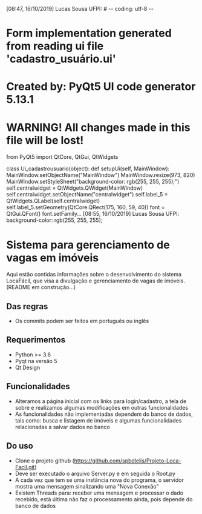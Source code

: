[08:47, 16/10/2019] Lucas Sousa UFPI: # -- coding: utf-8 --

# Form implementation generated from reading ui file 'cadastro_usuário.ui'
#
# Created by: PyQt5 UI code generator 5.13.1
#
# WARNING! All changes made in this file will be lost!


from PyQt5 import QtCore, QtGui, QtWidgets


class Ui_cadastrousuario(object):
    def setupUi(self, MainWindow):
        MainWindow.setObjectName("MainWindow")
        MainWindow.resize(973, 820)
        MainWindow.setStyleSheet("background-color: rgb(255, 255, 255);")
        self.centralwidget = QtWidgets.QWidget(MainWindow)
        self.centralwidget.setObjectName("centralwidget")
        self.label_5 = QtWidgets.QLabel(self.centralwidget)
        self.label_5.setGeometry(QtCore.QRect(175, 160, 59, 40))
        font = QtGui.QFont()
        font.setFamily…
[08:55, 16/10/2019] Lucas Sousa UFPI: background-color: rgb(255, 255, 255);
# Sistema para gerenciamento de vagas em imóveis

Aqui estão contidas informações sobre o desenvolvimento do sistema LocaFácil, que visa a divulgação e gerenciamento de vagas de imóveis. (README em construção...)

## Das regras

- Os commits podem ser feitos em português ou inglês 

## Requerimentos

- Python >= 3.6
- Pyqt na versão 5
- Qt Design 

## Funcionalidades 

- Alteramos a página inicial com os links para login/cadastro, a tela de sobre e realizamos algumas modificações em outras funcionalidades
- As funcionalidades não implementadas dependem do banco de dados, tais como: busca e listagem de imóveis e algumas funcionalidades relacionadas a salvar dados no banco


## Do uso

- Clone o projeto github (https://github.com/spbdlelis/Projeto-Loca-Facil.git) 
- Deve ser executado o arquivo Server.py e em seguida o Root.py 
- A cada vez que tem se uma instância nova do programa, o servidor mostra uma mensagem sinalizando uma "Nova Conexão"
- Existem Threads para: receber uma mensagem e processar o dado recebido, está última não faz o processamento ainda, pois depende do banco de dados